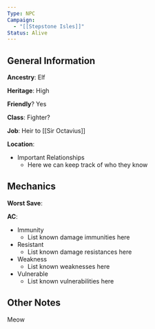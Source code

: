 ```yaml
---
Type: NPC
Campaign:
  - "[[Stepstone Isles]]"
Status: Alive
---
```

## General Information

**Ancestry**: Elf

**Heritage**: High

**Friendly**? Yes

**Class**: Fighter?

**Job**: Heir to [[Sir Octavius]]

**Location**:

- Important Relationships
    - Here we can keep track of who they know

## Mechanics

**Worst Save**:

**AC**:

- Immunity
    - List known damage immunities here
- Resistant
    - List known damage resistances here
- Weakness
    - List known weaknesses here
- Vulnerable
    - List known vulnerabilities here

## Other Notes

Meow